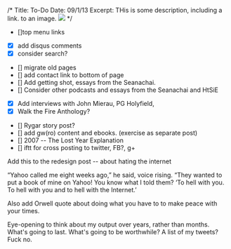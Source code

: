/*
Title: To-Do
Date: 09/1/13
Excerpt: THis is some description, including a link. to an image. <img src="http://www.patrickemclean.com/wp-content/uploads/2012/05/HTSIEcoverimage.jpg">
*/


* []top menu links
* [x] add disqus comments 
* [x] consider search? 
* [] migrate old pages
* [] add contact link to bottom of page
* [] Add getting shot, essays from the Seanachai. 
* [] Consider other podcasts and essays from the Seanachai and HtSiE
* [x] Add interviews with John Mierau, PG Holyfield,
* [x] Walk the Fire Anthology?
* [] Rygar story post?
* [] add gw(ro) content and ebooks. (exercise as separate post)
* [] 2007 -- The Lost Year Explanation
* [] iftt for cross posting to twitter, FB?, g+


Add this to the redesign post -- about hating the internet

“Yahoo called me eight weeks ago,” he said, voice rising. “They wanted to put a book of mine on Yahoo! You know what I told them? ‘To hell with you. To hell with you and to hell with the Internet.’

Also add Orwell quote about doing what you have to to make peace with your times. 

Eye-opening to think about my output over years, rather than months. What's going to last. What's going to be worthwhile? A list of my tweets? Fuck no. 